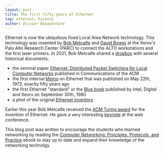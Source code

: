 ```yaml
---
layout: post
title: The first fifty years of Ethernet
tag: ethernet, history
author: Olivier Bonaventure
---
```


Ethernet is now the ubiquitous fixed Local Area Network technology. This technology was invented by [Bob Metcalfe](https://en.wikipedia.org/wiki/Robert_Metcalfe) and [David Boggs](https://www.nytimes.com/2022/02/28/technology/david-boggs-dead.html) at the Xerox's Palo Alto Research Center (PARC) to connect the ALTO workstations and the first laser printers. In 2021, Bob Metcalfe shared a [dropbox](https://www.dropbox.com/sh/51l4x1p2e8lub5x/AABVgFyJ0fuia8QZt7SEZgBWa?dl=0) with several historical documents:

 - the seminal paper [Ethernet: Distributed Packet Switching for Local Computer Networks](https://www.dropbox.com/sh/51l4x1p2e8lub5x/AABUFDRx_2DetFdJHHMcLezMa/EthernetPaper.pdf?dl=0-) published in Communications of the ACM
 - the first internal [Memo](https://www.dropbox.com/sh/51l4x1p2e8lub5x/AACsoKm3rI95OCNo1sTz3ORWa/EthernetInventionMemo.pdf?dl=0) on Ethernet that was published on May 22th, 1973, exactly fifty years ago
 - the first Ethernet "standard" or the [Blue book](https://www.dropbox.com/sh/51l4x1p2e8lub5x/AABVgFyJ0fuia8QZt7SEZgBWa?dl=0&preview=EthernetBlueBook.pdf) published by intel, Digital and Xeorx on September 30th, 1980
 - a phot of the original [Ethernet inventors](https://www.dropbox.com/sh/51l4x1p2e8lub5x/AABVgFyJ0fuia8QZt7SEZgBWa?dl=0&preview=EthernetInventors.jpg)

Earlier this year Bob Metcalfe received the [ACM Turing award](https://cacm.acm.org/careers/271168-acm-turing-award-honors-bob-metcalfe-for-ethernet/fulltext) for the invention of Ethernet. He gave a very interesting [keynote](https://www2023.thewebconf.org/program/live-stream-www/) at the web conference. 



This blog post was written to encourage the students who learned networking by reading the [Computer Networking: Principles, Protocols, and Practice](https://www.computer-networking.info) ebook to stay up to date and expand their knowledge of the networking technolgy.
